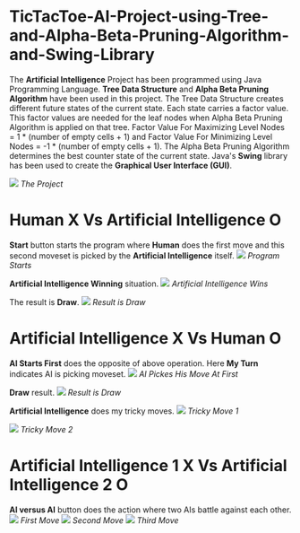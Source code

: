 # TicTacToe-AI-Project-using-Tree-and-Alpha-Beta-Pruning-Algorithm-and-Swing-Library

The **Artificial Intelligence** Project has been programmed using Java Programming Language. **Tree Data Structure** and **Alpha Beta Pruning Algorithm** have been used in this project. The Tree Data Structure creates different future states of the current state. Each state carries a factor value. This factor values are needed for the leaf nodes when Alpha Beta Pruning Algorithm is applied on that tree. Factor Value For Maximizing Level Nodes = 1 * (number of empty cells + 1) and Factor Value For Minimizing Level Nodes = -1 * (number of empty cells + 1). The Alpha Beta Pruning Algorithm determines the best counter state of the current state.
Java's **Swing** library has been used to create the **Graphical User Interface (GUI)**.

![](Screenshots/0.png)
_The Project_

# Human X Vs Artificial Intelligence O 
**Start** button starts the program where **Human** does the first move and this second moveset is picked by the **Artificial Intelligence** itself.
![](Screenshots/1.png)
_Program Starts_

**Artificial Intelligence Winning** situation.
![](Screenshots/2.png)
_Artificial Intelligence Wins_

The result is **Draw**.
![](Screenshots/3.png)
_Result is Draw_

# Artificial Intelligence X Vs Human O
**AI Starts First** does the opposite of above operation. Here **My Turn** indicates AI is picking moveset.
![](Screenshots/4.png)
_AI Pickes His Move At First_

**Draw** result.
![](Screenshots/5.png)
_Result is Draw_

**Artificial Intelligence** does my tricky moves.
![](Screenshots/6.png)
_Tricky Move 1_

![](Screenshots/7.png)
_Tricky Move 2_

# Artificial Intelligence 1 X Vs Artificial Intelligence 2 O
**AI versus AI** button does the action where two AIs battle against each other.
![](Screenshots/8.png)
_First Move_
![](Screenshots/9.png)
_Second Move_
![](Screenshots/10.png)
_Third Move_




